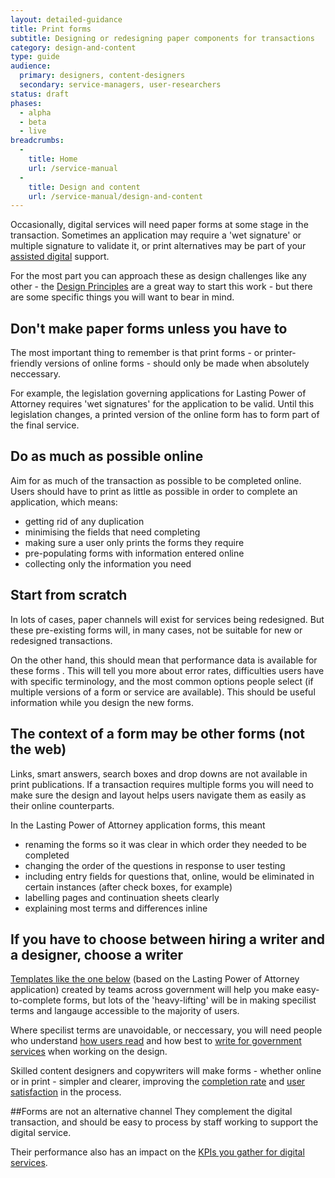 ```yaml
---
layout: detailed-guidance
title: Print forms
subtitle: Designing or redesigning paper components for transactions
category: design-and-content
type: guide
audience:
  primary: designers, content-designers
  secondary: service-managers, user-researchers
status: draft
phases:
  - alpha
  - beta
  - live
breadcrumbs:
  -
    title: Home
    url: /service-manual
  -
    title: Design and content
    url: /service-manual/design-and-content
---
```


Occasionally, digital services will need paper forms at some stage in the transaction. Sometimes an application may require a 'wet signature' or multiple signature to validate it, or print alternatives may be part of your [assisted digital](/service-manual/assisted-digital.html) support.

For the most part you can approach these as design challenges like any other - the [Design Principles](/designprinciples.html) are a great way to start this work - but there are some specific things you will want to bear in mind.

## Don't make paper forms unless you have to
The most important thing to remember is that print forms - or printer-friendly versions of online forms - should only be made when absolutely neccessary. 

For example, the legislation governing applications for Lasting Power of Attorney requires 'wet signatures' for the application to be valid. Until this legislation changes, a printed version of the online form has to form part of the final service.

## Do as much as possible online
Aim for as much of the transaction as possible to be completed online. Users should have to print as little as possible in order to complete an application, which means: 

* getting rid of any duplication 
* minimising the fields that need completing 
* making sure a user only prints the forms they require
* pre-populating forms with information entered online
* collecting only the information you need

## Start from scratch
In lots of cases, paper channels will exist for services being redesigned. But these pre-existing forms will, in many cases, not be suitable for new or redesigned transactions.

On the other hand, this should mean that performance data is available for these forms
. This will tell you more about error rates, difficulties users have with specific terminology, and the most common options people select (if multiple versions of a form or service are available). This should be useful information while you design the new forms.

## The context of a form may be other forms (not the web)
Links, smart answers, search boxes and drop downs are not available in print publications. If a transaction requires multiple forms you will need to make sure the design and layout helps users navigate them as easily as their online counterparts.

In the Lasting Power of Attorney application forms, this meant

* renaming the forms so it was clear in which order they needed to be completed
* changing the order of the questions in response to user testing
* including entry fields for questions that, online, would be eliminated in certain instances (after check boxes, for example)
* labelling pages and continuation sheets clearly
* explaining most terms and differences inline

## If you have to choose between hiring a writer and a designer, choose a writer
[Templates like the one below]() (based on the Lasting Power of Attorney application) created by teams across government will help you make easy-to-complete forms, but lots of the 'heavy-lifting' will be in making specilist terms and langauge accessible to the majority of users.

Where specilist terms are unavoidable, or neccessary, you will need people who understand [how users read](/service-manual/design-and-content/how-users-read.html) and how best to [write for government services](/service-manual/writing-government-services.html) when working on the design.

Skilled content designers and copywriters will make forms - whether online or in print - simpler and clearer, improving the [completion rate](/service-manual/measurement/completion-rate.html) and [user satisfaction](/service-manual/user-satisfaction.html) in the process.

##Forms are not an alternative channel 
They complement the digital transaction, and should be easy to process by staff working to support the digital service.

Their performance also has an impact on the [KPIs you gather for digital services](/service-manual/measurement.html).